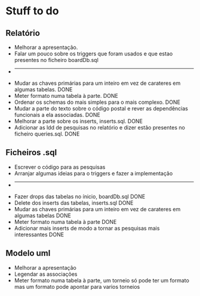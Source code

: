 # Stuff to do #

## Relatório ##
* Melhorar a apresentação.
* Falar um pouco sobre os triggers que foram usados e que estao presentes no ficheiro boardDb.sql
* ----------------------------
* Mudar as chaves primárias para um inteiro em vez de carateres em algumas tabelas. DONE
* Meter formato numa tabela à parte. DONE
* Ordenar os schemas do mais simples para o mais complexo. DONE
* Mudar a parte do texto sobre o código postal e rever as dependências funcionais a ela associadas. DONE
* Melhorar a parte sobre os inserts, inserts.sql. DONE
* Adicionar as ldd de pesquisas no relatório e dizer estão presentes no ficheiro queries.sql. DONE

## Ficheiros .sql ##
* Escrever o código para as pesquisas
* Arranjar algumas ideias para o triggers e fazer a implementação
* ----------------------------
* Fazer drops das tabelas no ínicio, boardDb.sql DONE
* Delete dos inserts das tabelas, inserts.sql DONE
* Mudar as chaves primárias para um inteiro em vez de carateres em algumas tabelas DONE
* Meter formato numa tabela à parte DONE
* Adicionar mais inserts de modo a tornar as pesquisas mais interessantes DONE

## Modelo uml ##
* Melhorar a apresentação
* Legendar as associações
* Meter formato numa tabela à parte, um torneio só pode ter um formato mas um formato pode apontar para varios torneios
